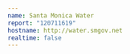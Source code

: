 ```yaml
---
name: Santa Monica Water
report: "120711619"
hostname: http://water.smgov.net
realtime: false
---
```

